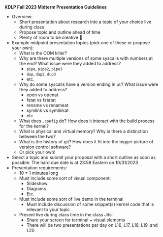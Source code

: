 **KDLP Fall 2023 Midterm Presentation Guidelines**

* Overview:
    * Short presentation about research into a topic of your choice live during class
    * Propose topic and outline ahead of time
    * Plenty of room to be creative 🙂
* Example midpoint presentation topics (pick one of these or propose your own):
    * What is the OOM killer?
    * Why are there multiple versions of some syscalls with numbers at the end? What issue were they added to address?
        * `pipe`, `pipe2`, `pipe3`
        * `dup`, `dup2`, `dup3`
        * etc.
    * Why do some syscalls have a version ending in `at`? What issue were they added to address?
        * open vs openat
        * fstat vs fstatat
        * rename vs renameat
        * symlink vs symlinkat
        * etc
    * What does `.config` do? How does it interact with the build process for the kernel?
    * What is physical and virtual memory? Why is there a distinction between the two?
    * What is the history of git? How does it fit into the bigger picture of version control software?
    * Or pick your own!
* Select a topic and submit your proposal with a short outline as soon as possible. The hard due date is at 23:59 Eastern on 10/31/2023
* Presentation requirements:
    * 10 ± 1 minutes long
    * Must include some sort of visual component:
        * Slideshow
        * Diagrams
        * Etc.
    * Must include some sort of live demo in the terminal
        * Must include discussion of some snippet(s) kernel code that is relevant to your topic
    * Present live during class time in the class Jitsi
        * Share your screen for terminal + visual elements
        * There will be two presentations per day on L16, L17, L18, L19, and L20
